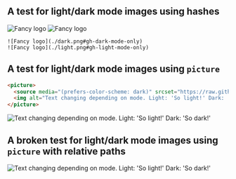 ## A test for light/dark mode images using hashes

![Fancy logo](./dark.png#gh-dark-mode-only)
![Fancy logo](./light.png#gh-light-mode-only)

```
![Fancy logo](./dark.png#gh-dark-mode-only)
![Fancy logo](./light.png#gh-light-mode-only)
```
## A test for light/dark mode images using `picture`

```html
<picture>
  <source media="(prefers-color-scheme: dark)" srcset="https://raw.githubusercontent.com/stefanjudis/github-light-dark-image-example/main/dark.png">
  <img alt="Text changing depending on mode. Light: 'So light!' Dark: 'So dark!'" src="https://raw.githubusercontent.com/stefanjudis/github-light-dark-image-example/main/light.png">
</picture>
```

<picture>
  <source media="(prefers-color-scheme: dark)" srcset="https://raw.githubusercontent.com/stefanjudis/github-light-dark-image-example/main/dark.png">
  <img alt="Text changing depending on mode. Light: 'So light!' Dark: 'So dark!'" src="https://raw.githubusercontent.com/stefanjudis/github-light-dark-image-example/main/light.png">
</picture>

## A broken test for light/dark mode images using `picture` with relative paths 

<picture>
  <source media="(prefers-color-scheme: dark)" srcset="./dark.png">
  <img alt="Text changing depending on mode. Light: 'So light!' Dark: 'So dark!'" src="./light.png">
</picture>
